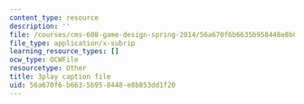 ```yaml
---
content_type: resource
description: ''
file: /courses/cms-608-game-design-spring-2014/56a670f6b6635b958448e8b853dd1f20_1506651.vtt
file_type: application/x-subrip
learning_resource_types: []
ocw_type: OCWFile
resourcetype: Other
title: 3play caption file
uid: 56a670f6-b663-5b95-8448-e8b853dd1f20
---
```

